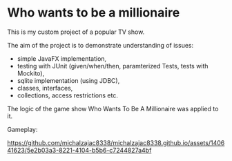 # Who wants to be a millionaire

This is my custom project of a popular TV show.

The aim of the project is to demonstrate understanding of issues:
* simple JavaFX implementation,
* testing with JUnit (given/when/then, paramterized Tests, tests with Mockito),
* sqlite implementation (using JDBC),
* classes, interfaces,
* collections, access restrictions etc.

The logic of the game show Who Wants To Be A Millionaire was applied to it.

Gameplay:

https://github.com/michalzajac8338/michalzajac8338.github.io/assets/140641623/5e2b03a3-8221-4104-b5b6-c7244827a4bf
